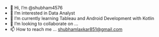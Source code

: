 - 👋 Hi, I’m @shubham4576
- 👀 I’m interested in Data Analyst
- 🌱 I’m currently learning Tableau and Android Development with Kotlin
- 💞️ I’m looking to collaborate on ...
- 📫 How to reach me ... shubhamlaxkar851@gmail.com 

<!---
shubham4576/shubham4576 is a ✨ special ✨ repository because its `README.md` (this file) appears on your GitHub profile.
You can click the Preview link to take a look at your changes.
--->
